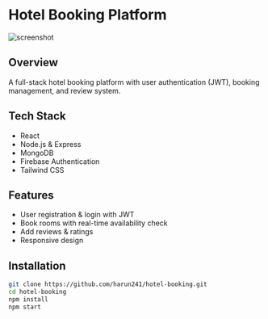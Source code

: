 # Hotel Booking Platform

![screenshot](https://i.ibb.co/YT4dJbRZ/image.png)

## Overview  
A full-stack hotel booking platform with user authentication (JWT), booking management, and review system.

## Tech Stack  
- React  
- Node.js & Express  
- MongoDB  
- Firebase Authentication  
- Tailwind CSS

## Features  
- User registration & login with JWT  
- Book rooms with real-time availability check  
- Add reviews & ratings  
- Responsive design

## Installation

```bash
git clone https://github.com/harun241/hotel-booking.git
cd hotel-booking
npm install
npm start
